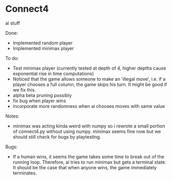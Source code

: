 # Connect4
ai stuff 




Done:
- Implemented random player
- Implemented minimax player 

To do: 
- Test minimax player (currently tested at depth of 4, higher depths cause exponential rise in time computations) 
- Noticed that the game allows someone to make an 'illegal move', i.e. if a player chooses a full column, the game skips his turn. It might be good if we fix this.
- alpha beta pruning possibly
- fix bug when player wins
- incorporate more randomness when ai chooses moves with same value


Notes:
- minimax was acting kinda weird with numpy so i rewrote a small portion of connect4.py without using numpy. minimax seems fine now but we should still check for bugs by playtesting. 


Bugs:
- If a human wins, it seems the game takes some time to break out of the running loop. Therefore, ai tries to run minimax but gets a terminal state. It should be the case that when anyone wins, the game immediately terminates.
